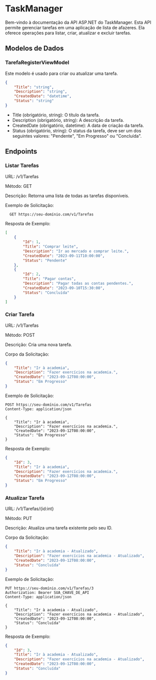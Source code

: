 # TaskManager

Bem-vindo à documentação da API ASP.NET do TaskManager. Esta API permite gerenciar tarefas em uma aplicação de lista de afazeres. Ela oferece operações para listar, criar, atualizar e excluir tarefas.



## Modelos de Dados

### TarefaRegisterViewModel

Este modelo é usado para criar ou atualizar uma tarefa.

```json
{
    "Title": "string",
    "Description": "string",
    "CreatedDate": "datetime",
    "Status": "string"
}
```
* Title (obrigatório, string): O título da tarefa.
* Description (obrigatório, string): A descrição da tarefa.
* CreatedDate (obrigatório, datetime): A data de criação da tarefa.
* Status (obrigatório, string): O status da tarefa, deve ser um dos seguintes valores: "Pendente", "Em Progresso" ou "Concluída".

## Endpoints
### Listar Tarefas
URL: /v1/Tarefas

Método: GET

Descrição: Retorna uma lista de todas as tarefas disponíveis.

Exemplo de Solicitação:
```bash
  GET https://seu-domínio.com/v1/Tarefas
```
Resposta de Exemplo:
```json
[
    {
        "Id": 1,
        "Title": "Comprar leite",
        "Description": "Ir ao mercado e comprar leite.",
        "CreatedDate": "2023-09-11T10:00:00",
        "Status": "Pendente"
    },
    {
        "Id": 2,
        "Title": "Pagar contas",
        "Description": "Pagar todas as contas pendentes.",
        "CreatedDate": "2023-09-10T15:30:00",
        "Status": "Concluída"
    }
]
```


### Criar Tarefa
URL: /v1/Tarefas

Método: POST

Descrição: Cria uma nova tarefa.

Corpo da Solicitação:
```json
{
    "Title": "Ir à academia",
    "Description": "Fazer exercícios na academia.",
    "CreatedDate": "2023-09-12T08:00:00",
    "Status": "Em Progresso"
}

```
Exemplo de Solicitação:

```http
POST https://seu-domínio.com/v1/Tarefas
Content-Type: application/json

{
    "Title": "Ir à academia",
    "Description": "Fazer exercícios na academia.",
    "CreatedDate": "2023-09-12T08:00:00",
    "Status": "Em Progresso"
}

```

Resposta de Exemplo:
```json
{
    "Id": 3,
    "Title": "Ir à academia",
    "Description": "Fazer exercícios na academia.",
    "CreatedDate": "2023-09-12T08:00:00",
    "Status": "Em Progresso"
}


```
### Atualizar Tarefa
URL: /v1/Tarefas/{id:int}

Método: PUT

Descrição: Atualiza uma tarefa existente pelo seu ID.

Corpo da Solicitação:

```json
{
    "Title": "Ir à academia - Atualizado",
    "Description": "Fazer exercícios na academia - Atualizado",
    "CreatedDate": "2023-09-12T08:00:00",
    "Status": "Concluída"
}
```
Exemplo de Solicitação:

```http
PUT https://seu-domínio.com/v1/Tarefas/3
Authorization: Bearer SUA_CHAVE_DE_API
Content-Type: application/json

{
    "Title": "Ir à academia - Atualizado",
    "Description": "Fazer exercícios na academia - Atualizado",
    "CreatedDate": "2023-09-12T08:00:00",
    "Status": "Concluída"
}
```
Resposta de Exemplo:

```json
{
    "Id": 3,
    "Title": "Ir à academia - Atualizado",
    "Description": "Fazer exercícios na academia - Atualizado",
    "CreatedDate": "2023-09-12T08:00:00",
    "Status": "Concluída"
}
```
